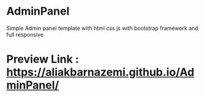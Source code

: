 # AdminPanel
Simple Admin panel template with html css js with bootstrap framework and full responsive
# Preview Link : https://aliakbarnazemi.github.io/AdminPanel/
